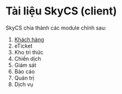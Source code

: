 # Tài liệu SkyCS (client)

SkyCS chia thành các module chính sau:
1. [Khách hàng](https://github.com/khanh2142/tai-lieu-skycs/blob/main/1.%20Kh%C3%A1ch%20h%C3%A0ng)
2. eTicket
3. Kho tri thức
4. Chiến dịch
5. Giám sát
6. Báo cáo
7. Quản trị
8. Dịch vụ

